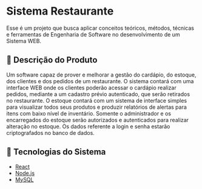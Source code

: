 # Sistema Restaurante
Esse é um projeto que busca aplicar conceitos teóricos, métodos, técnicas e ferramentas de Engenharia de Software no desenvolvimento de um Sistema WEB.

## 💾 Descrição do Produto
Um software capaz de prover e melhorar a gestão do cardápio, do estoque, dos clientes e dos pedidos de um restaurante. O sistema contará com uma interface WEB onde os clientes poderão acessar o cardápio realizar pedidos, mediante a um cadastro prévio autenticado, que serão retirados no restaurante. O estoque contará com um sistema de interface simples para visualizar todos seus produtos e produzir relatórios de alertas para itens com baixo nível de inventário. Somente o administrador e os encarregados do estoque serão autorizados e autenticados para realizar alteração no estoque. Os dados referente a login e senha estarão criptografados no banco de dados.

## 🧰 Tecnologias do Sistema
* [React](https://react.dev/)
* [Node.js](https://nodejs.org/)
* [MySQL](https://www.mysql.com/)
